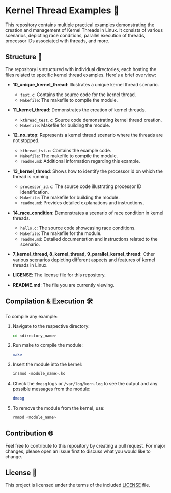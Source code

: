 # Kernel Thread Examples 🚀

This repository contains multiple practical examples demonstrating the creation and management of Kernel Threads in Linux. It consists of various scenarios, depicting race conditions, parallel execution of threads, processor IDs associated with threads, and more.

## Structure 📂

The repository is structured with individual directories, each hosting the files related to specific kernel thread examples. Here's a brief overview:

- **10_unique_kernel_thread**: Illustrates a unique kernel thread scenario.
  - `test.c`: Contains the source code for the kernel thread.
  - `Makefile`: The makefile to compile the module.
  
- **11_kernel_thread**: Demonstrates the creation of kernel threads.
  - `kthread_test.c`: Source code demonstrating kernel thread creation.
  - `Makefile`: Makefile for building the module.
  
- **12_no_stop**: Represents a kernel thread scenario where the threads are not stopped.
  - `kthread_tst.c`: Contains the example code.
  - `Makefile`: The makefile to compile the module.
  - `readme.md`: Additional information regarding this example.
  
- **13_kernel_thread**: Shows how to identify the processor id on which the thread is running.
  - `processor_id.c`: The source code illustrating processor ID identification.
  - `Makefile`: The makefile for building the module.
  - `readme.md`: Provides detailed explanations and instructions.
  
- **14_race_condition**: Demonstrates a scenario of race condition in kernel threads.
  - `hello.c`: The source code showcasing race conditions.
  - `Makefile`: The makefile for the module.
  - `readme.md`: Detailed documentation and instructions related to the scenario.
  
- **7_kernel_thread, 8_kernel_thread, 9_parallel_kernel_thread**: Other various scenarios depicting different aspects and features of kernel threads in Linux.

- **LICENSE**: The license file for this repository.
  
- **README.md**: The file you are currently viewing.

## Compilation & Execution 🛠️

To compile any example:

1. Navigate to the respective directory:
   ```sh
   cd <directory_name>
   ```
2. Run make to compile the module:
   ```sh
   make
   ```
3. Insert the module into the kernel:
   ```sh
   insmod <module_name>.ko
   ```
4. Check the `dmesg` logs or `/var/log/kern.log` to see the output and any possible messages from the module:
   ```sh
   dmesg
   ```
5. To remove the module from the kernel, use:
   ```sh
   rmmod <module_name>
   ```

## Contribution 🌐

Feel free to contribute to this repository by creating a pull request. For major changes, please open an issue first to discuss what you would like to change.

## License 📝

This project is licensed under the terms of the included [LICENSE](./LICENSE) file.


